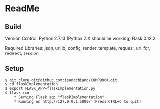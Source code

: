 ﻿# ReadMe

## Build

Version Control:
Python 2.7.13 (Python 2.X should be working)
Flask 0.12.2

Required Libraries:
json, urllib, config, render_template, request, url_for, redirect, session

## Setup
```
$ git clone git@github.com:isungchiang/COMP9900.git
$ cd flaskImplementation
$ export FLASK_APP=flaskImplementation.py
$ flask run
	* Serving Flask app "flaskImplementation"
	* Running on http://127.0.0.1:5000/ (Press CTRL+C to quit)
```
